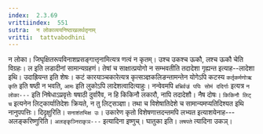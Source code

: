 ```yaml
---
index:  2.3.69
vrittiindex:  551
sutra:  न लोकाव्ययनिष्ठाखलर्थतृनाम्
vritti:  tattvabodhini 
---
```


न लोका। जिघृक्षितरूपविनाशप्रसङ्गात्तृनामित्यत्र णत्वं न कृतम्। उश्च उकश्च ऊकौ, लश्च ऊकौ चेति विग्रहः। ल इति लडादीनां सामान्यग्रहणं। तेषां च साक्षात्प्रयोगो न सम्भवतीति तदादेशा गृह्यन्त इत्याह--लादेशा इथि। उदाह्रियन्त इति शेषः। कटं कारयाञ्चकारेत्यत्र कृत्सञ्ज्ञकलिङन्तामन्तेन योगेऽपि कटस्य `कर्तृकर्मणोऋ कृति` इति षष्ठी न भवति, `आमः` इति लुकोऽपि लादेशत्वादित्याहुः। नन्वेवमपि `बभ्रिर्वज्रं पपिः सोमं ददिर्गाः` इत्यत्र `न लोका---` इति निषेधाऽप्रवृत्तेः षषाठी दुर्वारैव, न हि किकिनौ लकारौ, नापि तदादेशौ। नैष दोषः। `किकिनौ लिट् च` इत्यनेन लिट्कार्यातिदेशः क्रियते, न तु लिट्सञ्ज्ञा। तथा च विशेषातिदेशे च सामान्यमप्यतिदिश्यत इथि नानुपपत्तिः। दिदृक्षुरिति। `सनाशंतभिक्ष उः`। उकारेण कृतो विशेषणात्तदन्तमपि लभ्यत इत्याशयेनाह---अलङ्करिष्णुरिति। `अलङ्कृञ्निराकृञ---` इत्यादिना इष्णुच्। घातुका इति। `लषपते` त्यादिना उकञ्।

